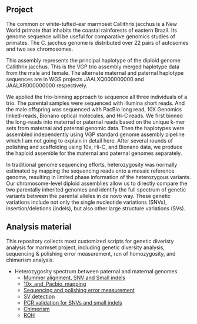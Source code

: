 ## Project 

The common or white-tufted-ear marmoset Callithrix jacchus is a New World primate that inhabits the coastal rainforests of eastern Brazil. Its genome sequence will be useful for comparative genomics studies of primates. The C. jacchus genome is distributed over 22 pairs of autosomes and two sex chromosomes.

This assembly represents the principal haplotype of the diploid genome Callithrix jacchus. This is the VGP trio assembly merged haplotype data from the male and female. The alternate maternal and paternal haplotype sequences are in WGS projects JAALXQ000000000 and JAALXR000000000 respectively.

We applied the trio-binning approach to sequence all three individuals of a trio. The parental samples were sequenced with illumina short reads. And the male offspring was sequenced with PacBio long read, 10X Genomics linked-reads, Bionano optical molecules, and Hi-C reads. We first binned the long-reads into maternal or paternal reads based on the unique k-mer sets from maternal and paternal genomic data. Then the haplotypes were assembled independently using VGP standard genome assembly pipeline which I am not going to explain in detail here. After several rounds of polishing and scaffolding using 10x, Hi-C, and Bionano data, we produce the haploid assemble for the maternal and paternal genomes separately. 

In traditional genome sequencing efforts, heterozygosity was normally estimated by mapping the sequencing reads onto a mosaic reference genome, resulting in limited phase information of the heterozygous variants. Our chromosome-level diploid assemblies allow us to directly compare the two parentally inherited genomes and identify the full spectrum of genetic variants between the parental alleles in de novo way. These genetic variations include not only the single nucleotide variations (SNVs), insertion/deletions (indels), but also other large structure variations (SVs). 


## Analysis material

This repository collects most customized scripts for genetic diveristy analysis for marmset project, including genetic diversity analysis, sequencing & polishing error measurement, run of homozygosity, and chimerism analysis.

- Heterozygosity spectrum between paternal and maternal genomes
	- [Mummer alignment, SNV and Small indels](Mummer_alignment/README.md)
	- [10x_and_Pacbio_mapping](10x_and_Pacbio_mapping/README.md)
	- [Sequencing and polishing error measurement](Sequencing_and_polishing_error/README.md)
	- [SV detection](Structure_variations/README.md)
	- [PCR validation for SNVs and small indels](Experimental_validation/README.md)
	- [Chimerism](Chimerism/README.md)
	- [ROH](ROH/README.txt)








